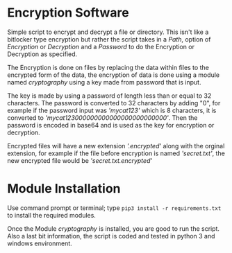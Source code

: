 # Encryption Software
Simple script to encrypt and decrypt a file or directory. This isn't like a bitlocker type encryption but rather the script takes in a *Path*, option of *Encryption* or *Decryption* and a *Password* to do the Encryption or Decryption as specified.

The Encryption is done on files by replacing the data within files to the encrypted form of the data, the encryption of data is done using a module named _cryptography_ using a key made from password that is input.

The key is made by using a password of length less than or equal to 32 characters. The password is converted to 32 characters by adding "0", for example if the password input was *'mycat123'* which is 8 characters, it is converted to *'mycat123000000000000000000000000'*. Then the password is encoded in base64 and is used as the key for encryption or decryption.

Encrypted files will have a new extension *'.encrypted'* along with the orginal extension, for example if the file before encryption is named _'secret.txt'_, the new encrypted file would be _'secret.txt.encrypted'_

# Module Installation
Use command prompt or terminal; type `pip3 install -r requirements.txt` to install the required modules.

Once the Module _cryptography_ is installed, you are good to run the script. Also a last bit information, the script is coded and tested in python 3 and windows environment.

